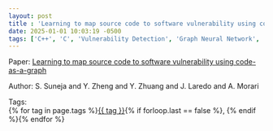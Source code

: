 ```yaml
---
layout: post
title : 'Learning to map source code to software vulnerability using code-as-a-graph'
date: 2025-01-01 10:03:19 -0500
tags: ['C++', 'C', 'Vulnerability Detection', 'Graph Neural Network', 'Code Property Graph (CPG)']
---
```

Paper: [Learning to map source code to software vulnerability using code-as-a-graph](https://arxiv.org/abs/2006.08614)

Author: S. Suneja and Y. Zheng and Y. Zhuang and J. Laredo and A. Morari




 Tags:  
        <span>{% for tag in page.tags %}<a href="{{ site.baseurl }}tags/#{{ tag | slugify }}">{{ tag }}</a>{% if forloop.last == false %}, {% endif %}{% endfor %}</span>
